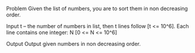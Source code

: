 Problem
Given the list of numbers, you are to sort them in non decreasing order.

Input
t – the number of numbers in list, then t lines follow [t <= 10^6].
Each line contains one integer: N [0 <= N <= 10^6]

Output
Output given numbers in non decreasing order.
